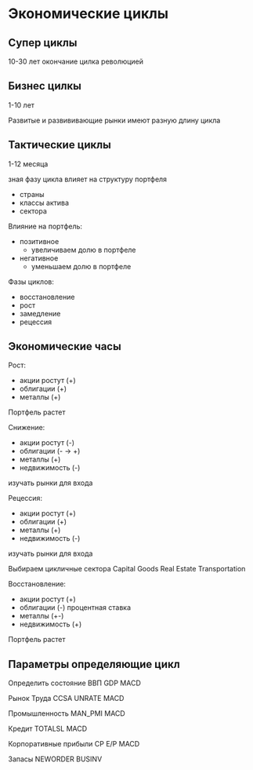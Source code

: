 # Экономические циклы

## Супер циклы
10-30 лет
окончание цилка революцией

## Бизнес цилкы
 1-10 лет 

 Развитые и развививающие рынки имеют разную длину цикла
## Тактические циклы
 1-12 месяца

 зная фазу цикла влияет на структуру портфеля
 - страны
 - классы актива
 - сектора

Влияние на портфель:
- позитивное
  - увеличиваем долю в портфеле
- негативное
  - уменьшаем долю в портфеле

Фазы циклов:
- восстановление
- рост
- замедление
- рецессия


## Экономические часы

Рост:
-   акции ростут (+)
-   облигации (+)
-   металлы (+)
  
Портфель растет

Снижение:
-   акции ростут (-)
-   облигации (- -> +)
-   металлы (+)
-  недвижимость (-)
  
изучать рынки для входа

Рецессия:
-   акции ростут (+)
-   облигации (+)
-   металлы (+)
-  недвижимость (-)

изучать рынки для входа

Выбираем цикличные сектора 
Capital Goods
Real Estate
Transportation

Восстановление:
-  акции ростут (+)
-  облигации (-) процентная ставка
-   металлы (+-)
- недвижимость (+)

Портфель растет

 ## Параметры определяющие цикл

Определить состояние ВВП
GDP
MACD


Рынок Труда
CCSA
UNRATE
MACD


Промышленность
MAN_PMI
MACD

Кредит
TOTALSL
MACD


Корпоративные прибыли
CP
E/P
MACD

Запасы
NEWORDER
BUSINV
